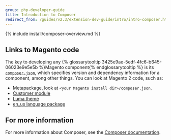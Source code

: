 ```yaml
---
group: php-developer-guide
title: Introduction to Composer
redirect_from: /guides/v2.3/extension-dev-guide/intro/intro-composer.html
---
```


{% include install/composer-overview.md %}

## Links to Magento code

The key to developing any {% glossarytooltip 3425e9ae-5edf-4fc6-b645-06023e9e5e5b %}Magento component{% endglossarytooltip %} is its [`composer.json`](https://getcomposer.org/doc/04-schema.md), which specifies version and dependency information for a component, among other things. You can look at Magento 2 code, such as:

* Metapackage, look at `<your Magento install dir>/composer.json`.
* [Customer module]({{site.mage2000url}}app/code/Magento/Customer/composer.json)
* [Luma theme]({{site.mage2000url}}app/design/frontend/Magento/luma/composer.json)
* [en_us language package]({{site.mage2000url}}app/i18n/magento/en_us/composer.json)

## For more information

For more information about Composer, see the [Composer documentation](https://getcomposer.org/doc/00-intro.md).

